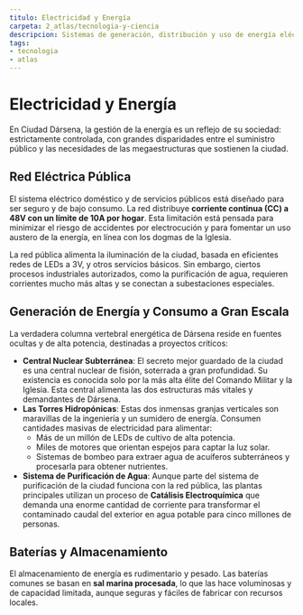 ```yaml
---
titulo: Electricidad y Energía
carpeta: 2_atlas/tecnologia-y-ciencia
descripcion: Sistemas de generación, distribución y uso de energía eléctrica en el mundo post-Anatema Mecánico.
tags:
- tecnologia
- atlas
---
```


# Electricidad y Energía

En Ciudad Dársena, la gestión de la energía es un reflejo de su sociedad: estrictamente controlada, con grandes disparidades entre el suministro público y las necesidades de las megaestructuras que sostienen la ciudad.

## Red Eléctrica Pública

El sistema eléctrico doméstico y de servicios públicos está diseñado para ser seguro y de bajo consumo. La red distribuye **corriente continua (CC) a 48V con un límite de 10A por hogar**. Esta limitación está pensada para minimizar el riesgo de accidentes por electrocución y para fomentar un uso austero de la energía, en línea con los dogmas de la Iglesia.

La red pública alimenta la iluminación de la ciudad, basada en eficientes redes de LEDs a 3V, y otros servicios básicos. Sin embargo, ciertos procesos industriales autorizados, como la purificación de agua, requieren corrientes mucho más altas y se conectan a subestaciones especiales.

## Generación de Energía y Consumo a Gran Escala

La verdadera columna vertebral energética de Dársena reside en fuentes ocultas y de alta potencia, destinadas a proyectos críticos:

-   **Central Nuclear Subterránea**: El secreto mejor guardado de la ciudad es una central nuclear de fisión, soterrada a gran profundidad. Su existencia es conocida solo por la más alta élite del Comando Militar y la Iglesia. Esta central alimenta las dos estructuras más vitales y demandantes de Dársena.
-   **Las Torres Hidropónicas**: Estas dos inmensas granjas verticales son maravillas de la ingeniería y un sumidero de energía. Consumen cantidades masivas de electricidad para alimentar:
    -   Más de un millón de LEDs de cultivo de alta potencia.
    -   Miles de motores que orientan espejos para captar la luz solar.
    -   Sistemas de bombeo para extraer agua de acuíferos subterráneos y procesarla para obtener nutrientes.
-   **Sistema de Purificación de Agua**: Aunque parte del sistema de purificación de la ciudad funciona con la red pública, las plantas principales utilizan un proceso de **Catálisis Electroquímica** que demanda una enorme cantidad de corriente para transformar el contaminado caudal del exterior en agua potable para cinco millones de personas.

## Baterías y Almacenamiento

El almacenamiento de energía es rudimentario y pesado. Las baterías comunes se basan en **sal marina procesada**, lo que las hace voluminosas y de capacidad limitada, aunque seguras y fáciles de fabricar con recursos locales.

